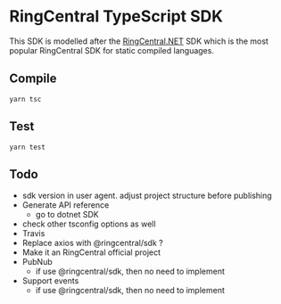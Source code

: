# RingCentral TypeScript SDK

This SDK is modelled after the [RingCentral.NET](https://github.com/ringcentral/ringcentral.net) SDK which is the most popular RingCentral SDK for static compiled languages.


## Compile

```
yarn tsc
```


## Test

```
yarn test
```


## Todo

- sdk version in user agent. adjust project structure before publishing
- Generate API reference
    - go to dotnet SDK
- check other tsconfig options as well
- Travis
- Replace axios with @ringcentral/sdk ?
- Make it an RingCentral official project
- PubNub
    - if use @ringcentral/sdk, then no need to implement
- Support events
    - if use @ringcentral/sdk, then no need to implement

